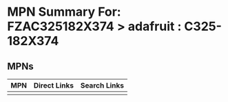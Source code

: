 



# MPN Summary For: FZAC325182X374 > adafruit : C325-182X374

## MPNs
  

|MPN|Direct Links|Search Links|
| :--- | :--- | :--- |
||||
